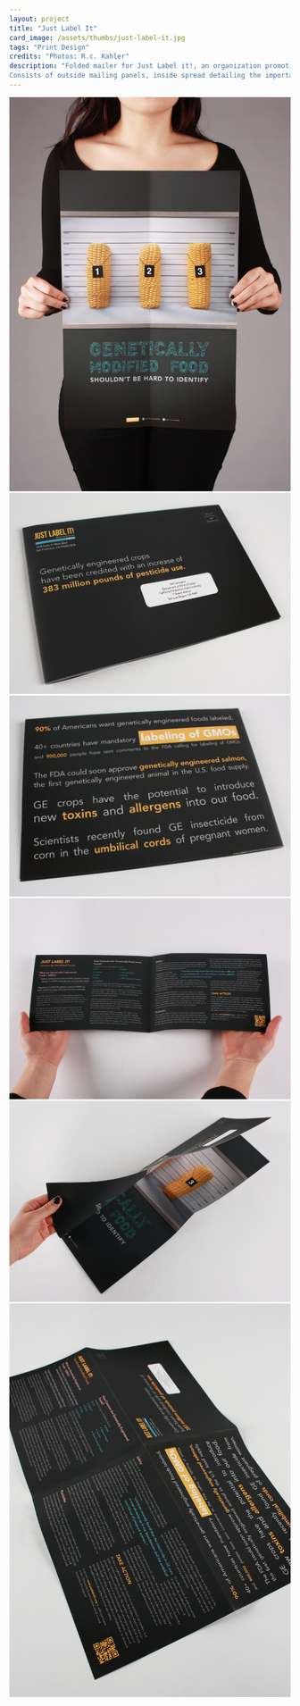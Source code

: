 ```yaml
---
layout: project
title: "Just Label It"
card_image: /assets/thumbs/just-label-it.jpg
tags: "Print Design"
credits: "Photos: R.c. Kahler"
description: "Folded mailer for Just Label it!, an organization promoting the labeling of genetically modified foods in California. 
Consists of outside mailing panels, inside spread detailing the importance of labeling GMO’s, and a fold out poster on the back."
---
```


<img src="../assets/project_images/just_label_it/gmo-1-081815.jpg" />
<img src="../assets/project_images/just_label_it/gmo-2-081815.jpg" />
<img src="../assets/project_images/just_label_it/gmo-3-081815.jpg" />
<img src="../assets/project_images/just_label_it/gmo-5-081815.jpg" />
<img src="../assets/project_images/just_label_it/gmo-7-081815.jpg" />
<img src="../assets/project_images/just_label_it/gmo-9-081815.jpg" />